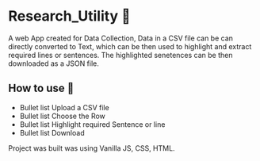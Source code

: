 # Research_Utility 🔧

A web App created for Data Collection, Data in a CSV file can be can directly converted to Text, which can be then used to highlight and extract required lines or sentences.
The highlighted senetences can be then downloaded as a JSON file.

## How to use 🤔
  
  * Bullet list 
  Upload a CSV file
  * Bullet list 
  Choose the Row
   * Bullet list 
  Highlight required Sentence or line
   * Bullet list 
  Download 
  
Project was built was using Vanilla JS, CSS, HTML.


